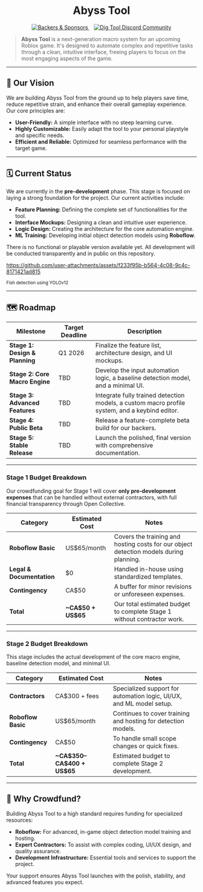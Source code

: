 <div align="center">
  <h1>Abyss Tool</h1>
</div>

<p align="center">
  <a href="https://opencollective.com/abyss-tool">
    <img src="https://img.shields.io/opencollective/all/abyss-tool.svg?style=for-the-badge" alt="Backers & Sponsors" />
  </a>
  &nbsp;&nbsp;
  <a href="https://discord.gg/PeZUesBJGX">
    <img src="https://img.shields.io/discord/1387936657239703648?label=Dig%20Tool%20Discord&style=for-the-badge&logo=discord" alt="Dig Tool Discord Community" />
  </a>
</p>

> **Abyss Tool** is a next-generation macro system for an upcoming Roblox game. It's designed to automate complex and repetitive tasks through a clean, intuitive interface, freeing players to focus on the most engaging aspects of the game.

---

## 🚀 Our Vision

We are building Abyss Tool from the ground up to help players save time, reduce repetitive strain, and enhance their overall gameplay experience. Our core principles are:

* **User-Friendly:** A simple interface with no steep learning curve.
* **Highly Customizable:** Easily adapt the tool to your personal playstyle and specific needs.
* **Efficient and Reliable:** Optimized for seamless performance with the target game.

---

## 🗓️ Current Status

We are currently in the **pre-development** phase. This stage is focused on laying a strong foundation for the project. Our current activities include:

* **Feature Planning:** Defining the complete set of functionalities for the tool.
* **Interface Mockups:** Designing a clean and intuitive user experience.
* **Logic Design:** Creating the architecture for the core automation engine.
* **ML Training:** Developing initial object detection models using **Roboflow**.

There is no functional or playable version available yet. All development will be conducted transparently and in public on this repository.

https://github.com/user-attachments/assets/f233f95b-b564-4c08-9c4c-8171421ad815

<sup>Fish detection using YOLOv12</sup>

---

## 🗺️ Roadmap

| Milestone                      | Target Deadline | Description                                                                                    |
| ------------------------------ | --------------- | ---------------------------------------------------------------------------------------------- |
| **Stage 1: Design & Planning** | Q1 2026         | Finalize the feature list, architecture design, and UI mockups.                                |
| **Stage 2: Core Macro Engine** | TBD             | Develop the input automation logic, a baseline detection model, and a minimal UI.              |
| **Stage 3: Advanced Features** | TBD             | Integrate fully trained detection models, a custom macro profile system, and a keybind editor. |
| **Stage 4: Public Beta**       | TBD             | Release a feature-complete beta build for our backers.                                         |
| **Stage 5: Stable Release**    | TBD             | Launch the polished, final version with comprehensive documentation.                           |

---

### Stage 1 Budget Breakdown

Our crowdfunding goal for Stage 1 will cover **only pre-development expenses** that can be handled without external contractors, with full financial transparency through Open Collective.

| Category                  | Estimated Cost        | Notes                                                                                  |
| ------------------------- | --------------------- | -------------------------------------------------------------------------------------- |
| **Roboflow Basic**        | US\$65/month          | Covers the training and hosting costs for our object detection models during planning. |
| **Legal & Documentation** | \$0                   | Handled in-house using standardized templates.                                         |
| **Contingency**           | CA\$50                | A buffer for minor revisions or unforeseen expenses.                                   |
| **Total**                 | **\~CA\$50 + US\$65** | Our total estimated budget to complete Stage 1 without contractor work.                |

---

### Stage 2 Budget Breakdown

This stage includes the actual development of the core macro engine, baseline detection model, and minimal UI.

| Category           | Estimated Cost                 | Notes                                                                |
| ------------------ | ------------------------------ | -------------------------------------------------------------------- |
| **Contractors**    | CA\$300 + fees                 | Specialized support for automation logic, UI/UX, and ML model setup. |
| **Roboflow Basic** | US\$65/month                   | Continues to cover training and hosting for detection models.        |
| **Contingency**    | CA\$50                         | To handle small scope changes or quick fixes.                        |
| **Total**          | **\~CA\$350–CA\$400 + US\$65** | Estimated budget to complete Stage 2 development.                    |

---

## 💖 Why Crowdfund?

Building Abyss Tool to a high standard requires funding for specialized resources:

* **Roboflow:** For advanced, in-game object detection model training and hosting.
* **Expert Contractors:** To assist with complex coding, UI/UX design, and quality assurance.
* **Development Infrastructure:** Essential tools and services to support the project.

Your support ensures Abyss Tool launches with the polish, stability, and advanced features you expect.
